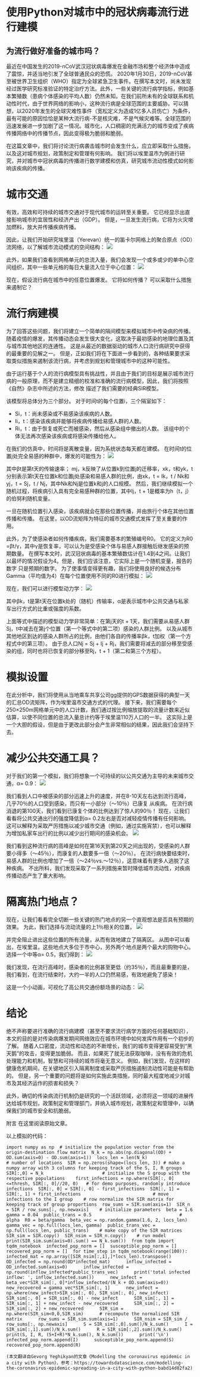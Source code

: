 # 使用Python对城市中的冠状病毒流行进行建模
## 为流行做好准备的城市吗？

最近在中国发生的2019-nCoV武汉冠状病毒爆发在金融市场和整个经济体中造成了震惊，并适当地引发了全球普通民众的恐慌。 2020年1月30日，2019-nCoV甚至被世界卫生组织（WHO）指定为全球紧急卫生事件。在撰写本文时，尚未发现经过医学研究标准验证的特定治疗方法。此外，一些关键的流行病学指标，例如基本繁殖数（患病个体感染的平均人数）仍然未知。在我们前所未有的全球联系和机动性时代，由于世界网络的影响小，这种流行病是全球范围的主要威胁。可以猜想，以2020年发生的全球灾难性事件（宽松定义为造成1亿多人员伤亡）为条件，最有可能的原因恰恰是某种大流行病-不是核灾难，不是气候灾难等。全球范围的迅速发展进一步加剧了这一情况。城市化，人口稠密的充满活力的城市变成了疾病传播网络中的传播节点，因此变得极为脆弱和脆弱。

在这篇文章中，我们将讨论流行病袭击城市时会发生什么，应立即采取什么措施，以及这对城市规划，政策制定和管理有何影响。 我们将以埃里温市为例进行研究，并对城市中冠状病毒的传播进行数学建模和仿真，研究城市流动性模式如何影响该疾病的传播。
# 城市交通

有效，高效和可持续的城市交通对于现代城市的运转至关重要。 它已经显示出直接影响城市的宜居性和经济产出（GDP）。 但是，一旦发生流行病，它将为火灾增加燃料，放大并传播疾病传播。

因此，让我们开始研究埃里温（Yerevan）统一的笛卡尔网格上的聚合原点（OD）流网络，以了解城市流动模式的空间结构：
![](1!dNmma8N-FA6SDD92gmq9TQ.jpeg)

此外，如果我们查看到网格单元的总流入量，我们会发现一个或多或少的单中心空间组织，其中一些单元格的每日大量流入位于中心位置：
![](1!jNvr9yJo7YXQa0hIKyY-6A.jpeg)

现在，假设流行病在城市中的任意位置爆发。 它将如何传播？ 可以采取什么措施来遏制它？
# 流行病建模

为了回答这些问题，我们将建立一个简单的隔间模型来模拟城市中传染病的传播。 随着疫情的爆发，其传播动态会发生很大变化，这取决于最初感染的地理位置及其与城市其他地区的连通性。 这是从最近的数据驱动的城市人口流行病研究中获得的最重要的见解之一。 但是，正如我们将在下面进一步看到的，各种结果要求采取类似措施来遏制该流行病，并考虑到规划和管理城市中的这种可能性。

由于运行基于个人的流行病模型具有挑战性，并且由于我们的目标是展示城市流行病的一般原理，而不是建立精细的校准和准确的流行病模型，因此，我们将按照《自然》杂志中所述的方法，修改 描述了我们需要的经典SIR模型。

该模型将总体分为三个部分。 对于时间t的每个位置i，三个隔室如下：
+ Si，t：尚未感染或不易感染该疾病的人数。
+ Ii，t：感染该疾病并能够将疾病传播给易感人群的人数。
+ Ri，t：由于恢复或死亡而被感染，然后从感染组中撤出的人数。 该组中的个体无法再次感染该疾病或将感染传播给他人。

在我们的仿真中，时间将是离散变量，因为系统状态每天都在建模。 在时间t的位置j处完全易感的种群中，爆发的可能性为：
![](1!oUvGq_VwqntntcF-Uvd_zA.jpeg)

其中βt是第t天的传输速率； mj，k反映了从位置k到位置j的迁移率，xk，t和yk，t分别表示第t天在位置k和位置j处感染和易感人群的比例，由xk，t = Ik，t / Nk和yj，t = Sj，t / Nj，其中Nk和Nj是位置k和j的人口规模。 然后，我们继续模拟一个随机过程，将疾病引入具有完全易感种群的位置，其中Ij，t + 1是概率为h（t，j）的伯努利随机变量。

一旦在随机位置引入感染，该疾病就会在那些位置传播，并由旅行个体在其他位置传播和传播。 在这里，以OD流矩阵为特征的城市交通模式发挥了至关重要的作用。

此外，为了使感染者如何传播疾病，我们需要基本的繁殖编号R0。 它的定义为R0 =βt/γ，其中γ是恢复率，可以认为是受感染个体与易感人群接触后继发感染的预期数量。 在撰写本文时，武汉冠状病毒的基本繁殖数估计在1.4到4之间。让我们以最坏的情况假设为4。但是，我们应该注意，它实际上是一个随机变量，报告的数字 只是预期的数字。 为了使事情变得更有趣，我们将使用良好的候选分布Gamma（平均值为4）在每个位置使用不同的R0进行模拟：
![](1!42sdZ7BYDFIM56P8FzTjiw.jpeg)

现在，我们可以进行模型动力学：
![](1!8wPjZ95hrdQOno3OhlegWw.jpeg)

其中βk，t是第t天在位置k处的（随机）传输率，α是表示城市中公共交通与私家车出行方式的比重或强度的系数。

上面等式中描述的模型动力学非常简单：在第j天的t + 1天，我们需要从易感人群Sj，t中减去在第j个位置（第一个等式中的第二项）感染的人群比例。 以及从城市其他地区到达的感染人群所占的比例，由他们各自的传播率βk，t加权（第一个方程式中的第三项）。 由于总人口Nj = Sj + Ij + Rj，我们需要将减去的部分移至受感染的组，同时也将已恢复的部分移至Rj，t + 1（第二和第三个方程）。
# 模拟设置

在此分析中，我们将使用从当地乘车共享公司gg提供的GPS数据获得的典型一天的汇总OD流矩阵，作为埃里温市交通方式的代理。 接下来，我们需要每个250×250m网格单元中的人口计数，我们通过按比例缩放提取的流量计数来近似估算，以使不同位置的总流入量总计约等于埃里温110万人口的一半。 这实际上是一个大胆的假设，但是由于更改此部分会产生非常相似的结果，因此我们会坚持下去。
# 减少公共交通工具？

对于我们的第一个模拟，我们将想象一个可持续的以公共交通为主导的未来城市交通，α= 0.9：
![](1!zyY7iwh16H0wCR1g0nAssw.jpeg)

我们看到人口中被感染的部分迅速上升的速度，并在8-10天左右达到流行高峰，几乎70％的人口受到感染，而只有一小部分（〜10％）已康复 从疾病。 在流行病消退的第100天，我们看到已康复个体的比例达到了惊人的90％！ 现在，让我们看看将公共交通出行的强度降低到α= 0.2左右是否对减轻疫情传播有任何影响。 这可以解释为采取严厉措施以减少城市交通（例如，通过实施宵禁），也可以解释为增加私家车出行的比例以减少出行期间的感染机会。
![](1!v_W6ihs-UuGejnxw5RsTOQ.jpeg)

我们看到这种流行病的高峰是如何在第16天到第20天之间出现的，受感染的人群要小得多（〜45％），而康复的人数要多一倍（〜20％）。 在流行病快要结束时，易感人群的比例也增加了一倍（〜24％vs.〜12％），这意味着有更多人逃脱了这种疾病。 不出所料，我们发现采取了一系列措施来暂时降低城市流动性，对疾病传播动态产生了重大影响。
# 隔离热门地点？

现在，让我们看看完全切断一些关键的热门地点的另一个直观想法是否具有预期的效果。 为此，我们选择与流动流量的上1％相关的位置，
![](1!jF74LuNVwmptA7MvD2hQkQ.jpeg)

并完全阻止进出这些位置的所有流量，从而有效地建立了隔离区。 从图中可以看出，在埃里温，这些地点大多位于市中心，另外两个地点是两个最大的购物中心。 选择一个中等α= 0.5，我们得到：
![](1!8xxg6Gf7i8U9E1649NnLgQ.jpeg)

我们发现，在流行高峰时，感染者的比例甚至更低（约35％），而且最重要的是，我们看到，在流行结束时，大约一半的人口仍然易感，有效地避免了感染！

这是一个小动画，可视化了高公共交通份额场景的动态：
![](1!8X2GLZD-a9gW9oVDMUH7qg.gif)
# 结论

绝不声称要进行准确的流行病建模（甚至不要求流行病学方面的任何基础知识），本文的目的是对传染病爆发期间网络效应在城市环境中如何发挥作用有一个初步的了解。 随着人口密度，流动性和动态的不断增长，我们的城市变得更容易受到“黑天鹅”的攻击，变得更加脆弱。 而且，如果死了就无法获取咖啡，没有有效的危机处理能力和机制，智慧和可持续的城市将毫无意义。 例如，我们发现，在这样的健康危机期间，在关键地区引入隔离制度或采取严厉措施遏制流动性可能是有帮助的。 但是，另一个重要的问题将是如何实施此类措施，同时最大程度地减少对城市及其经济运作的损害和损失？

此外，确切的传染病流行机制仍是研究的一个活跃领域，必须将这一领域的进展传达给城市规划，政策制定和管理部门，并纳入城市规划，政策制定和管理中，以确保我们的城市安全和抗脆弱。

附言 在这里阅读原始文章。

以上模拟的代码：
```
import numpy as np  # initialize the population vector from the origin-destination flow matrix  N_k = np.abs(np.diagonal(OD) + OD.sum(axis=0) - OD.sum(axis=1))  locs_len = len(N_k)                 # number of locations  SIR = np.zeros(shape=(locs_len, 3)) # make a numpy array with 3 columns for keeping track of the S, I, R groups  SIR[:,0] = N_k                      # initialize the S group with the respective populations    first_infections = np.where(SIR[:, 0]<=thresh, SIR[:, 0]//20, 0)   # for demo purposes, randomly introduce infections  SIR[:, 0] = SIR[:, 0] - first_infections  SIR[:, 1] = SIR[:, 1] + first_infections                           # move infections to the I group    # row normalize the SIR matrix for keeping track of group proportions  row_sums = SIR.sum(axis=1)  SIR_n = SIR / row_sums[:, np.newaxis]    # initialize parameters  beta = 1.6  gamma = 0.04  public_trans = 0.5                                 # alpha  R0 = beta/gamma  beta_vec = np.random.gamma(1.6, 2, locs_len)  gamma_vec = np.full(locs_len, gamma)  public_trans_vec = np.full(locs_len, public_trans)    # make copy of the SIR matrices   SIR_sim = SIR.copy()  SIR_nsim = SIR_n.copy()    # run model  print(SIR_sim.sum(axis=0).sum() == N_k.sum())  from tqdm import tqdm_notebook  infected_pop_norm = []  susceptible_pop_norm = []  recovered_pop_norm = []  for time_step in tqdm_notebook(range(100)):      infected_mat = np.array([SIR_nsim[:,1],]*locs_len).transpose()      OD_infected = np.round(OD*infected_mat)      inflow_infected = OD_infected.sum(axis=0)      inflow_infected = np.round(inflow_infected*public_trans_vec)      print('total infected inflow: ', inflow_infected.sum())      new_infect = beta_vec*SIR_sim[:, 0]*inflow_infected/(N_k + OD.sum(axis=0))      new_recovered = gamma_vec*SIR_sim[:, 1]      new_infect = np.where(new_infect>SIR_sim[:, 0], SIR_sim[:, 0], new_infect)      SIR_sim[:, 0] = SIR_sim[:, 0] - new_infect      SIR_sim[:, 1] = SIR_sim[:, 1] + new_infect - new_recovered      SIR_sim[:, 2] = SIR_sim[:, 2] + new_recovered      SIR_sim = np.where(SIR_sim<0,0,SIR_sim)      # recompute the normalized SIR matrix      row_sums = SIR_sim.sum(axis=1)      SIR_nsim = SIR_sim / row_sums[:, np.newaxis]      S = SIR_sim[:,0].sum()/N_k.sum()      I = SIR_sim[:,1].sum()/N_k.sum()      R = SIR_sim[:,2].sum()/N_k.sum()      print(S, I, R, (S+I+R)*N_k.sum(), N_k.sum())      print('\n')      infected_pop_norm.append(I)      susceptible_pop_norm.append(S)      recovered_pop_norm.append(R)
```
```
(本文翻译自Gevorg Yeghikyan的文章《Modelling the coronavirus epidemic in a city with Python》，参考：https://towardsdatascience.com/modelling-the-coronavirus-epidemic-spreading-in-a-city-with-python-babd14d82fa2)
```
